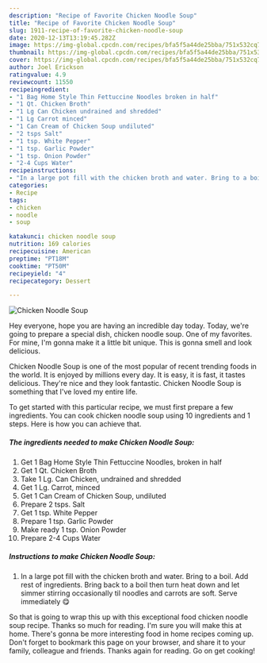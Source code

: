 ```yaml
---
description: "Recipe of Favorite Chicken Noodle Soup"
title: "Recipe of Favorite Chicken Noodle Soup"
slug: 1911-recipe-of-favorite-chicken-noodle-soup
date: 2020-12-13T13:19:45.282Z
image: https://img-global.cpcdn.com/recipes/bfa5f5a44de25bba/751x532cq70/chicken-noodle-soup-recipe-main-photo.jpg
thumbnail: https://img-global.cpcdn.com/recipes/bfa5f5a44de25bba/751x532cq70/chicken-noodle-soup-recipe-main-photo.jpg
cover: https://img-global.cpcdn.com/recipes/bfa5f5a44de25bba/751x532cq70/chicken-noodle-soup-recipe-main-photo.jpg
author: Joel Erickson
ratingvalue: 4.9
reviewcount: 11550
recipeingredient:
- "1 Bag Home Style Thin Fettuccine Noodles broken in half"
- "1 Qt. Chicken Broth"
- "1 Lg Can Chicken undrained and shredded"
- "1 Lg Carrot minced"
- "1 Can Cream of Chicken Soup undiluted"
- "2 tsps Salt"
- "1 tsp. White Pepper"
- "1 tsp. Garlic Powder"
- "1 tsp. Onion Powder"
- "2-4 Cups Water"
recipeinstructions:
- "In a large pot fill with the chicken broth and water. Bring to a boil. Add rest of ingredients. Bring back to a boil then turn heat down and let simmer stirring occasionally til noodles and carrots are soft. Serve immediately 😋"
categories:
- Recipe
tags:
- chicken
- noodle
- soup

katakunci: chicken noodle soup 
nutrition: 169 calories
recipecuisine: American
preptime: "PT18M"
cooktime: "PT50M"
recipeyield: "4"
recipecategory: Dessert

---
```



![Chicken Noodle Soup](https://img-global.cpcdn.com/recipes/bfa5f5a44de25bba/751x532cq70/chicken-noodle-soup-recipe-main-photo.jpg)

Hey everyone, hope you are having an incredible day today. Today, we're going to prepare a special dish, chicken noodle soup. One of my favorites. For mine, I'm gonna make it a little bit unique. This is gonna smell and look delicious.



Chicken Noodle Soup is one of the most popular of recent trending foods in the world. It is enjoyed by millions every day. It is easy, it is fast, it tastes delicious. They're nice and they look fantastic. Chicken Noodle Soup is something that I've loved my entire life.


To get started with this particular recipe, we must first prepare a few ingredients. You can cook chicken noodle soup using 10 ingredients and 1 steps. Here is how you can achieve that.

<!--inarticleads1-->

##### The ingredients needed to make Chicken Noodle Soup:

1. Get 1 Bag Home Style Thin Fettuccine Noodles, broken in half
1. Get 1 Qt. Chicken Broth
1. Take 1 Lg. Can Chicken, undrained and shredded
1. Get 1 Lg. Carrot, minced
1. Get 1 Can Cream of Chicken Soup, undiluted
1. Prepare 2 tsps. Salt
1. Get 1 tsp. White Pepper
1. Prepare 1 tsp. Garlic Powder
1. Make ready 1 tsp. Onion Powder
1. Prepare 2-4 Cups Water




<!--inarticleads2-->

##### Instructions to make Chicken Noodle Soup:

1. In a large pot fill with the chicken broth and water. Bring to a boil. Add rest of ingredients. Bring back to a boil then turn heat down and let simmer stirring occasionally til noodles and carrots are soft. Serve immediately 😋




So that is going to wrap this up with this exceptional food chicken noodle soup recipe. Thanks so much for reading. I'm sure you will make this at home. There's gonna be more interesting food in home recipes coming up. Don't forget to bookmark this page on your browser, and share it to your family, colleague and friends. Thanks again for reading. Go on get cooking!
